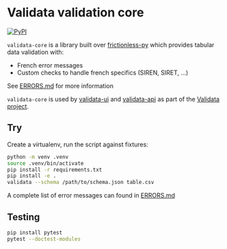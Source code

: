 # Validata validation core

[![PyPI](https://img.shields.io/pypi/v/validata-core.svg)](https://pypi.python.org/pypi/validata-core)

`validata-core` is a library built over [frictionless-py](https://github.com/frictionlessdata/frictionless-py) which provides tabular data validation with:

- French error messages
- Custom checks to handle french specifics (SIREN, SIRET, ...)

See [ERRORS.md](ERRORS.md) for more information

`validata-core` is used by [validata-ui](https://git.opendatafrance.net/validata/validata-ui/) and [validata-api](https://git.opendatafrance.net/validata/validata-api/) as part of the [Validata project](https://validata.fr).

## Try

Create a virtualenv, run the script against fixtures:

```bash
python -m venv .venv
source .venv/bin/activate
pip install -r requirements.txt
pip install -e .
validata --schema /path/to/schema.json table.csv
```

A complete list of error messages can found in [ERRORS.md](ERRORS.md)

## Testing

```bash
pip install pytest
pytest --doctest-modules
```
